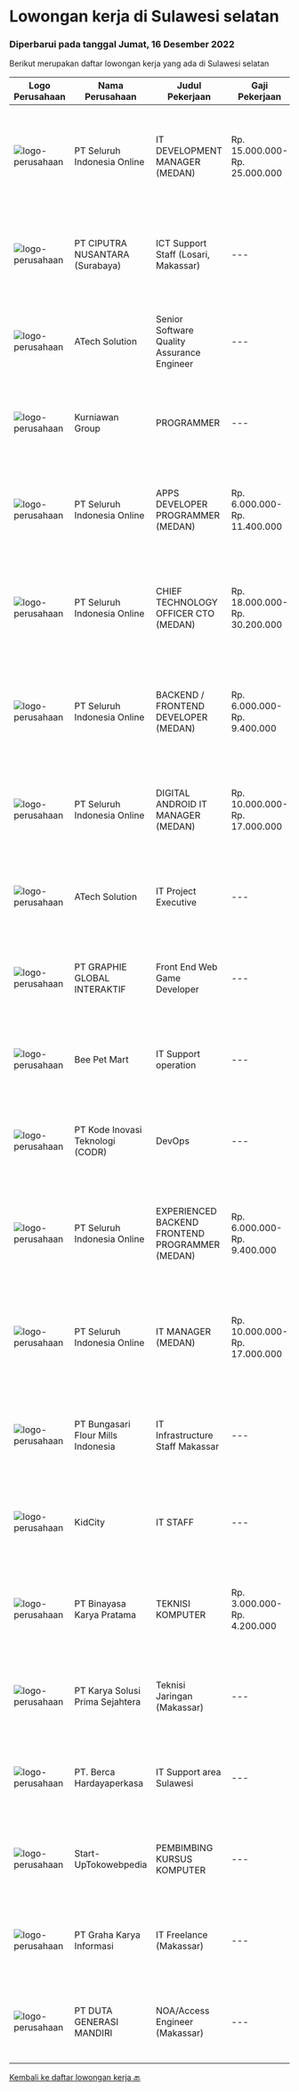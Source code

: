 
  # Lowongan kerja di Sulawesi selatan

  ### Diperbarui pada tanggal Jumat, 16 Desember 2022

  Berikut merupakan daftar lowongan kerja yang ada di Sulawesi selatan

  |Logo Perusahaan | Nama Perusahaan | Judul Pekerjaan | Gaji Pekerjaan | Lokasi | Deskripsi | Tanggal diunggah | Pranala |
  | -------------- | --------------- | --------------- | --------- | --------- | -------------- | ------- | ----------- |
  |![logo-perusahaan](https://image-service-cdn.seek.com.au/c768f0670f8f8212da7de609b6af9d0b2e5134cc/ee4dce1061f3f616224767ad58cb2fc751b8d2dc)|PT Seluruh Indonesia Online|IT DEVELOPMENT MANAGER (MEDAN)|Rp. 15.000.000-Rp. 25.000.000|Aceh|Memiliki pengalaman leadership sebagai Manager sebelumnya.Back End Engineer1. Memiliki pengalaman dalam membangun RESTful APIs2. Menguasai bahasa...|Jumat, 16 Desember 2022|https://www.jobstreet.co.id/id/job/it-development-manager-medan-4146572?token=0~78ebbdd4-19fe-4870-afd0-924ad5df0432&sectionRank=1&jobId=jobstreet-id-job-4146572|
|![logo-perusahaan](https://image-service-cdn.seek.com.au/8b575314dc0740730932af86db6368b95a04fc02/ee4dce1061f3f616224767ad58cb2fc751b8d2dc)|PT CIPUTRA NUSANTARA (Surabaya)|ICT Support Staff (Losari, Makassar)|---|Makassar|Uraian Tugas,1.      Melakukan troubelshoot atas seluruh perangkat keras maupun perangkat lunak yang digunakan2.      Memahami dan dapat menyelesaikan...|Senin, 12 Desember 2022|https://www.jobstreet.co.id/id/job/ict-support-staff-losari-makassar-4140732?token=0~78ebbdd4-19fe-4870-afd0-924ad5df0432&sectionRank=2&jobId=jobstreet-id-job-4140732|
|![logo-perusahaan](https://image-service-cdn.seek.com.au/47c310cb4a4b2f78eb96e68d023d29f0872524d1/ee4dce1061f3f616224767ad58cb2fc751b8d2dc)|ATech Solution|Senior Software Quality Assurance Engineer|---|Bali|Requirements:What you need to have :* Min. 4 years of active software QA experience.* Strong knowledge of software QA methodologies, tools, and...|Rabu, 14 Desember 2022|https://www.jobstreet.co.id/id/job/senior-software-quality-assurance-engineer-4144178?token=0~78ebbdd4-19fe-4870-afd0-924ad5df0432&sectionRank=3&jobId=jobstreet-id-job-4144178|
|![logo-perusahaan](https://image-service-cdn.seek.com.au/a1a31fde4bd5654a375321f16119ce66b8da3dc0/ee4dce1061f3f616224767ad58cb2fc751b8d2dc)|Kurniawan Group|PROGRAMMER|---|Makassar|Tugas &amp; Tanggung Jawab Menyesuaikan perancangan sistem sesuai dengan strategi perusahaan dalam mencapai sasaran usaha Melakukan review dan...|Selasa, 13 Desember 2022|https://www.jobstreet.co.id/id/job/programmer-4123609?token=0~78ebbdd4-19fe-4870-afd0-924ad5df0432&sectionRank=4&jobId=jobstreet-id-job-4123609|
|![logo-perusahaan](https://image-service-cdn.seek.com.au/c768f0670f8f8212da7de609b6af9d0b2e5134cc/ee4dce1061f3f616224767ad58cb2fc751b8d2dc)|PT Seluruh Indonesia Online|APPS DEVELOPER PROGRAMMER (MEDAN)|Rp. 6.000.000-Rp. 11.400.000|Aceh|Semua programmer boleh melamar termasuk junior dan seniorBack End Engineer / front end1. Memiliki pengalaman dalam membangun RESTful APIs2. Menguasai...|Sabtu, 10 Desember 2022|https://www.jobstreet.co.id/id/job/apps-developer-programmer-medan-4127213?token=0~78ebbdd4-19fe-4870-afd0-924ad5df0432&sectionRank=5&jobId=jobstreet-id-job-4127213|
|![logo-perusahaan](https://image-service-cdn.seek.com.au/c768f0670f8f8212da7de609b6af9d0b2e5134cc/ee4dce1061f3f616224767ad58cb2fc751b8d2dc)|PT Seluruh Indonesia Online|CHIEF TECHNOLOGY OFFICER CTO (MEDAN)|Rp. 18.000.000-Rp. 30.200.000|Aceh|Memiliki pengalaman leadership sebagai Manager sebelumnya.Back End Engineer1. Memiliki pengalaman dalam membangun RESTful APIs2. Menguasai bahasa...|Kamis, 08 Desember 2022|https://www.jobstreet.co.id/id/job/chief-technology-officer-cto-medan-4123979?token=0~78ebbdd4-19fe-4870-afd0-924ad5df0432&sectionRank=6&jobId=jobstreet-id-job-4123979|
|![logo-perusahaan](https://image-service-cdn.seek.com.au/c768f0670f8f8212da7de609b6af9d0b2e5134cc/ee4dce1061f3f616224767ad58cb2fc751b8d2dc)|PT Seluruh Indonesia Online|BACKEND / FRONTEND DEVELOPER (MEDAN)|Rp. 6.000.000-Rp. 9.400.000|Aceh|Memiliki pengalaman leadership sebagai Manager sebelumnya.Back End Engineer1. Memiliki pengalaman dalam membangun RESTful APIs2. Menguasai bahasa...|Sabtu, 10 Desember 2022|https://www.jobstreet.co.id/id/job/backend-frontend-developer-medan-4139192?token=0~78ebbdd4-19fe-4870-afd0-924ad5df0432&sectionRank=7&jobId=jobstreet-id-job-4139192|
|![logo-perusahaan](https://image-service-cdn.seek.com.au/c768f0670f8f8212da7de609b6af9d0b2e5134cc/ee4dce1061f3f616224767ad58cb2fc751b8d2dc)|PT Seluruh Indonesia Online|DIGITAL ANDROID IT MANAGER (MEDAN)|Rp. 10.000.000-Rp. 17.000.000|Aceh|Memiliki pengalaman leadership sebagai Manager sebelumnya.Extensive Management ANDROID developer neededBack End Engineer1. Memiliki pengalaman dalam...|Rabu, 07 Desember 2022|https://www.jobstreet.co.id/id/job/digital-android-it-manager-medan-4115396?token=0~78ebbdd4-19fe-4870-afd0-924ad5df0432&sectionRank=8&jobId=jobstreet-id-job-4115396|
|![logo-perusahaan](https://image-service-cdn.seek.com.au/01cd86444ba33e86855e0cce80ed2ebf9dcff3e2/ee4dce1061f3f616224767ad58cb2fc751b8d2dc)|ATech Solution|IT Project Executive|---|Bali|The job duties and responsibility of this role: Work independently and take full responsibility of managing projects of various sizes from ideation to...|Selasa, 06 Desember 2022|https://www.jobstreet.co.id/id/job/it-project-executive-4132765?token=0~78ebbdd4-19fe-4870-afd0-924ad5df0432&sectionRank=9&jobId=jobstreet-id-job-4132765|
|![logo-perusahaan](https://image-service-cdn.seek.com.au/f9a751ea24d68e4658d0eb7882e2db58a9b95cb0/ee4dce1061f3f616224767ad58cb2fc751b8d2dc)|PT GRAPHIE GLOBAL INTERAKTIF|Front End Web Game Developer|---|Jakarta Raya|Deskripsi Pekerjaan : Usia maksimal 40 tahun Pendidikan terakhir minimal D3 Menyenangi dunia aplikasi komputer dan pembuatan game Mempunyai kemampuan...|Selasa, 06 Desember 2022|https://www.jobstreet.co.id/id/job/front-end-web-game-developer-4113870?token=0~78ebbdd4-19fe-4870-afd0-924ad5df0432&sectionRank=10&jobId=jobstreet-id-job-4113870|
|![logo-perusahaan](https://i.ibb.co/sqvTCh9/112815900-stock-vector-no-image-available-icon-flat-vector.webp)|Bee Pet Mart|IT Support operation|---|Makassar|Kualifikasi Pekerjaan: Minimal pendidikan D3 Teknik informatika atau jurusan relevan lainnya Maksimal usia 30 tahun Memiliki pengalaman di posisi yang...|Senin, 05 Desember 2022|https://www.jobstreet.co.id/id/job/it-support-operation-4131671?token=0~78ebbdd4-19fe-4870-afd0-924ad5df0432&sectionRank=11&jobId=jobstreet-id-job-4131671|
|![logo-perusahaan](https://image-service-cdn.seek.com.au/f9a43488fb6cd9c390e0bc30837cba2409c40d5b/ee4dce1061f3f616224767ad58cb2fc751b8d2dc)|PT Kode Inovasi Teknologi (CODR)|DevOps|---|Yogyakarta|Minimum Requirements: Understand the basics of Security Best Practices Solid understanding of DevOps Philosophy, Agile Methods, and Infrastructure as...|Minggu, 04 Desember 2022|https://www.jobstreet.co.id/id/job/devops-4121363?token=0~78ebbdd4-19fe-4870-afd0-924ad5df0432&sectionRank=12&jobId=jobstreet-id-job-4121363|
|![logo-perusahaan](https://image-service-cdn.seek.com.au/c768f0670f8f8212da7de609b6af9d0b2e5134cc/ee4dce1061f3f616224767ad58cb2fc751b8d2dc)|PT Seluruh Indonesia Online|EXPERIENCED BACKEND FRONTEND PROGRAMMER (MEDAN)|Rp. 6.000.000-Rp. 9.400.000|Aceh|Memiliki pengalaman leadership sebagai Manager sebelumnya.Back End Engineer1. Memiliki pengalaman dalam membangun RESTful APIs2. Menguasai bahasa...|Kamis, 01 Desember 2022|https://www.jobstreet.co.id/id/job/experienced-backend-frontend-programmer-medan-4107985?token=0~78ebbdd4-19fe-4870-afd0-924ad5df0432&sectionRank=13&jobId=jobstreet-id-job-4107985|
|![logo-perusahaan](https://image-service-cdn.seek.com.au/c768f0670f8f8212da7de609b6af9d0b2e5134cc/ee4dce1061f3f616224767ad58cb2fc751b8d2dc)|PT Seluruh Indonesia Online|IT MANAGER (MEDAN)|Rp. 10.000.000-Rp. 17.000.000|Aceh|Memiliki pengalaman leadership sebagai Manager sebelumnya.Back End Engineer1. Memiliki pengalaman dalam membangun RESTful APIs2. Menguasai bahasa...|Minggu, 27 November 2022|https://www.jobstreet.co.id/id/job/it-manager-medan-4111400?token=0~78ebbdd4-19fe-4870-afd0-924ad5df0432&sectionRank=14&jobId=jobstreet-id-job-4111400|
|![logo-perusahaan](https://image-service-cdn.seek.com.au/dbcce8b7998d46b855212b5a2028202586f9ec4f/ee4dce1061f3f616224767ad58cb2fc751b8d2dc)|PT Bungasari Flour Mills Indonesia|IT Infrastructure Staff Makassar|---|Makassar|Tanggung Jawab : Bertanggung jawab terhadap rancang bangun server dan VM Bertanggung jawab terhadap rancang bangun network Maintenance Server dan VM...|Rabu, 23 November 2022|https://www.jobstreet.co.id/id/job/it-infrastructure-staff-makassar-4117884?token=0~78ebbdd4-19fe-4870-afd0-924ad5df0432&sectionRank=15&jobId=jobstreet-id-job-4117884|
|![logo-perusahaan](https://i.ibb.co/sqvTCh9/112815900-stock-vector-no-image-available-icon-flat-vector.webp)|KidCity|IT STAFF|---|Makassar|Kualifikasi Pekerjaan Usia maksimal 25 Tahun Pendidikan D3/S1 (Teknik informatika/komputer) Pengalaman minimal 1 tahun dibidang networking Paham...|Rabu, 30 November 2022|https://www.jobstreet.co.id/id/job/it-staff-4125914?token=0~78ebbdd4-19fe-4870-afd0-924ad5df0432&sectionRank=16&jobId=jobstreet-id-job-4125914|
|![logo-perusahaan](https://image-service-cdn.seek.com.au/7683c13df98531e06c6746a4aaa4a41636e7bb3a/ee4dce1061f3f616224767ad58cb2fc751b8d2dc)|PT Binayasa Karya Pratama|TEKNISI KOMPUTER|Rp. 3.000.000-Rp. 4.200.000|Jayapura|Tanggung Jawab Pekerjaan: Melakukan pemantauan terhadap perangkat serta maintenance yang bersifat preventif seperti update patch Operating System dan...|Rabu, 23 November 2022|https://www.jobstreet.co.id/id/job/teknisi-komputer-4117581?token=0~78ebbdd4-19fe-4870-afd0-924ad5df0432&sectionRank=17&jobId=jobstreet-id-job-4117581|
|![logo-perusahaan](https://image-service-cdn.seek.com.au/bb0f2c313297f2db3d497466b95d7da85644edc0/ee4dce1061f3f616224767ad58cb2fc751b8d2dc)|PT Karya Solusi Prima Sejahtera|Teknisi Jaringan (Makassar)|---|Makassar|KUALIFIKASI Pendidikan minimal SMK Teknik Komputer &amp; Jaringan/D3 jurusan Telekomunikasi Memiliki pengalaman sebagai teknisi minimal 1 tahun ...|Rabu, 23 November 2022|https://www.jobstreet.co.id/id/job/teknisi-jaringan-makassar-4118003?token=0~78ebbdd4-19fe-4870-afd0-924ad5df0432&sectionRank=18&jobId=jobstreet-id-job-4118003|
|![logo-perusahaan](https://image-service-cdn.seek.com.au/6a76252207cfed561e664c874d4631f4aefd8409/ee4dce1061f3f616224767ad58cb2fc751b8d2dc)|PT. Berca Hardayaperkasa|IT Support area Sulawesi|---|Makassar|Tugas &amp; Tanggung Jawab: Install PC dan laptop dari sisi hardware dan software didalamnya. Troubleshooting terhadap perangkat jika ada kerusakan...|Kamis, 17 November 2022|https://www.jobstreet.co.id/id/job/it-support-area-sulawesi-4109935?token=0~78ebbdd4-19fe-4870-afd0-924ad5df0432&sectionRank=19&jobId=jobstreet-id-job-4109935|
|![logo-perusahaan](https://i.ibb.co/sqvTCh9/112815900-stock-vector-no-image-available-icon-flat-vector.webp)|Start-UpTokowebpedia|PEMBIMBING KURSUS KOMPUTER|---|Sulawesi Selatan|Kualifikasi:- Maksimal Usia 40 Tahun- Min. D3, S1 Komputer- Menguasai Sistem Operasi Komputer- Mampu Mengoperasikan Ms. Office- Siap Mengajar dengan...|Jumat, 18 November 2022|https://www.jobstreet.co.id/id/job/pembimbing-kursus-komputer-4112389?token=0~78ebbdd4-19fe-4870-afd0-924ad5df0432&sectionRank=20&jobId=jobstreet-id-job-4112389|
|![logo-perusahaan](https://image-service-cdn.seek.com.au/c318dd0b699c6160d2411e7473745c289633be44/ee4dce1061f3f616224767ad58cb2fc751b8d2dc)|PT Graha Karya Informasi|IT Freelance (Makassar)|---|Makassar|- Pendidikan Min SMK- Pengalaman sebagai IT / Network Engineer- Terbiasa Troubleshooting- Paham Instalasi OS- Memahami perangkat cisco- Terbiasa untuk...|Rabu, 14 Desember 2022|https://www.jobstreet.co.id/id/job/it-freelance-makassar-1033871375?token=0~78ebbdd4-19fe-4870-afd0-924ad5df0432&sectionRank=21&jobId=jobstreet-id-job-1033871375|
|![logo-perusahaan](https://image-service-cdn.seek.com.au/f6d4c20e039a9103d16d613786829da485a07a5f/ee4dce1061f3f616224767ad58cb2fc751b8d2dc)|PT DUTA GENERASI MANDIRI|NOA/Access Engineer (Makassar)|---|Makassar|- Pria/Wanita- Usia maksimal 30 tahun- Minimal SMK TKJ/S1 Teknik Informatika atau Teknik Elektro- SMK min. nilai 85 atau S1 IPK min. 3.00- Memiliki...|Rabu, 23 November 2022|https://www.jobstreet.co.id/id/job/noa-access-engineer-makassar-1033884935?token=0~78ebbdd4-19fe-4870-afd0-924ad5df0432&sectionRank=22&jobId=jobstreet-id-job-1033884935|


  [Kembali ke daftar lowongan kerja 🔙](../README.md#daftar-lowongan-kerja)
  